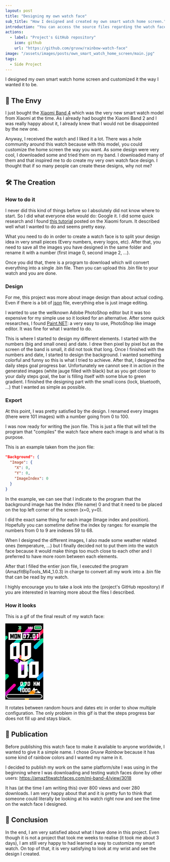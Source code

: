 ```yaml
---
layout: post
title: "Designing my own watch face"
sub_title: "How I designed and created my own smart watch home screen."
introduction: "You can access the source files regarding the watch face on the following GitHub repository:"
actions:
  - label: "Project's GitHub repository"
    icon: github
    url: "https://github.com/gruvw/rainbow-watch-face"
image: "/assets/images/posts/own_smart_watch_home_screen/main.jpg"
tags:
  - Side Project
---
```


I designed my own smart watch home screen and customized it the way I wanted it to be.

## 💎 The Envy

I just bought the [Xiaomi Band 4](https://www.mi.com/en/mi-smart-band-4/) which was the very new smart watch model from Xiaomi at the time. As I already had bought the Xiaomi Band 2 and I was really happy about it, I already knew that I would not be disappointed by the new one.

Anyway, I received the watch and I liked it a lot. There was a hole community around this watch because with this model, you could customize the home screen the way you want. As some design were very cool, I downloaded some and tried them on my band. I downloaded many of them and that inspired me to do create my very own watch face design. I thought that if so many people can create these designs, why not me?

## 🛠 The Creation

### How to do it

I never did this kind of things before so I absolutely did not know where to start. So I did what everyone else would do: Google it. I did some quick research and I found [this tutorial](https://c.mi.com/thread-2281025-1-0.html) posted on the Xiaomi forum. It described well what I wanted to do and seems pretty easy.

What you need to do in order to create a watch face is to split your design idea in very small pieces (Every numbers, every logos, etc). After that, you need to save all the images you have designed in the same folder and rename it with a number (first image 0, second image 2, ...).

Once you did that, there is a program to download which will convert everything into a single .bin file. Then you can upload this .bin file to your watch and you are done.

### Design

For me, this project was more about image design than about actual coding.
Even if there is a bit of [json](https://fr.wikipedia.org/wiki/JavaScript_Object_Notation) file, everything else is just image editing.

I wanted to use the wellknown Adobe PhotoShop editor but it was too expensive for my simple use so it looked for an alternative.
After some quick researches, I found [Paint.NET](https://www.getpaint.net/): a very easy to use, PhotoShop like image editor. It was fine for what I wanted to do.

This is where I started to design my different elements. I started with the numbers (big and small ones) and date. I drew then pixel by pixel but as the screen of the band is small, it did not took that long.
Once I finished with the numbers and date, I started to design the background. I wanted something colorful and funny so this is what I tried to achieve.
After that, I designed the daily steps goal progress bar. Unfortunately we cannot see it in action in the generated images (white jauge filled with black) but as you get closer to your daily steps goal, the bar is filling itself with some blue to green gradient.
I finished the designing part with the small icons (lock, bluetooth, ...) that I wanted as simple as possible.

### Export

At this point, I was pretty satisfied by the design. I renamed every images (there were 101 images) with a number going from 0 to 100.

I was now ready for writing the json file. This is just a file that will tell the program that "compiles" the watch face where each image is and what is its purpose.

This is an example taken from the json file:

```json
"Background": {
  "Image": {
    "X": 0,
    "Y": 0,
    "ImageIndex": 0
  }
}
```

In the example, we can see that I indicate to the program that the background image has the Index (file name) 0 and that it need to be placed on the top left corner of the screen (x=0, y=0).

I did the exact same thing for each image (Image index and position). Hopefully you can sometime define the index by ranges: for example the numbers from 0 to 9 are indexes 59 to 68.

When I designed the different images, I also made some weather related ones (temperature, ...) but I finally decided not to put them into the watch face because it would make things too much close to each other and I preferred to have more room between each elements.

After that I filled the entier json file, I executed the program (AmazfitBipTools_Mi4_1.0.3) in charge to convert all my work into a .bin  file that can be read by my watch.

I highly encourage you to take a look into the (project's GitHub repository) if you are interested in learning more about the files I described.

### How it looks

This is a gif of the final result of my watch face:

![Watch face animated gif](https://raw.githubusercontent.com/gruvw/rainbow-watch-face/master/Gruvw_en_wf_packed_animated.gif)

It rotates between random hours and dates etc in order to show multiple configuration. The only problem in this gif is that the steps progress bar does not fill up and stays black.

## 🚀 Publication

Before publishing this watch face to make it available to anyone worldwide, I wanted to give it a simple name. I chose _Gruvw Rainbow_ because it has some kind of rainbow colors and I wanted my name in it.

I decided to publish my work on the same platform/site I was using in the beginning where I was downloading and testing watch faces done by other users: <https://amazfitwatchfaces.com/mi-band-4/view/3018>

It has (at the time I am writing this) over 800 views and over 280 downloads. I am very happy about that and it is pretty fun to think that someone could literally be looking at his watch right now and see the time on the watch face I designed.

## 📄 Conclusion

In the end, I am very satisfied about what I have done in this project. Even though it is not a project that took me weeks to realise (it took me about 3 days), I am still very happy to had learned a way to customize my smart watch. On top of that, it is very satisfying to look at my wrist and see the design I created.
